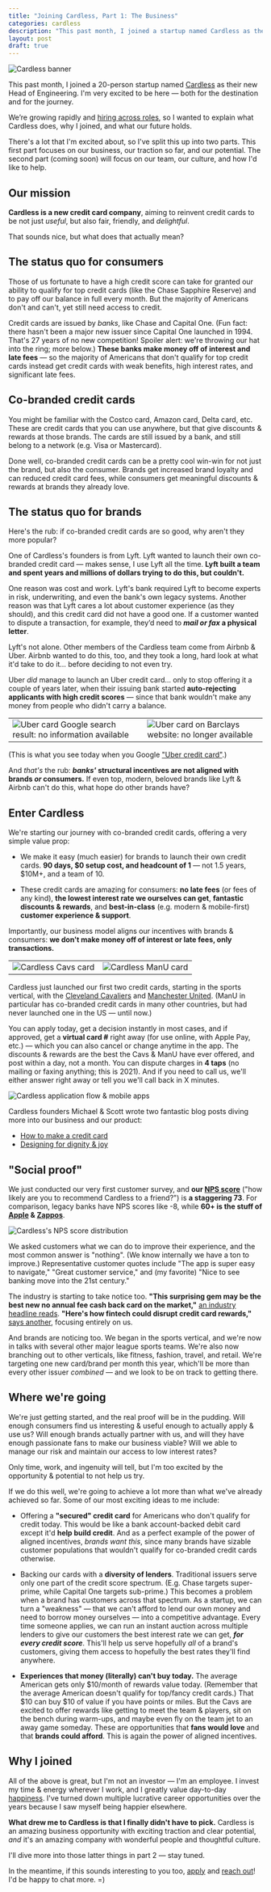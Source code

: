 ```yaml
---
title: "Joining Cardless, Part 1: The Business"
categories: cardless
description: "This past month, I joined a startup named Cardless as their new Head of Engineering. I wanted to explain what we do and why I joined."
layout: post
draft: true
---
```


![Cardless banner](/images/cardless/cardless-banner-1.png)

This past month, I joined a 20-person startup named [Cardless](https://www.linkedin.com/company/cardlesshq/) as their new Head of Engineering. I'm very excited to be here — both for the destination and for the journey.

We’re growing rapidly and [hiring across roles](https://jobs.lever.co/cardless), so I wanted to explain what Cardless does, why I joined, and what our future holds.

There's a lot that I'm excited about, so I've split this up into two parts. This first part focuses on our business, our traction so far, and our potential. The second part (coming soon) will focus on our team, our culture, and how I'd like to help.

## Our mission

**Cardless is a new credit card company**, aiming to reinvent credit cards to be not just *useful*, but also fair, friendly, and *delightful*.

That sounds nice, but what does that actually mean?

## The status quo for consumers

Those of us fortunate to have a high credit score can take for granted our ability to qualify for top credit cards (like the Chase Sapphire Reserve) and to pay off our balance in full every month. But the majority of Americans don't and can't, yet still need access to credit.

Credit cards are issued by *banks*, like Chase and Capital One. (Fun fact: there hasn't been a major new issuer since Capital One launched in 1994. That's 27 years of no new competition! Spoiler alert: we're throwing our hat into the ring; more below.) **These banks make money off of interest and late fees** — so the majority of Americans that don't qualify for top credit cards instead get credit cards with weak benefits, high interest rates, and significant late fees.

## Co-branded credit cards

You might be familiar with the Costco card, Amazon card, Delta card, etc. These are credit cards that you can use anywhere, but that give discounts & rewards at those brands. The cards are still issued by a bank, and still belong to a network (e.g. Visa or Mastercard).

Done well, co-branded credit cards can be a pretty cool win-win for not just the brand, but also the consumer. Brands get increased brand loyalty and can reduced credit card fees, while consumers get meaningful discounts & rewards at brands they already love.

## The status quo for brands

Here's the rub: if co-branded credit cards are so good, why aren't they more popular?

One of Cardless's founders is from Lyft. Lyft wanted to launch their own co-branded credit card — makes sense, I use Lyft all the time. **Lyft built a team and spent years and millions of dollars trying to do this, but couldn't.**

One reason was cost and work. Lyft's bank required Lyft to become experts in risk, underwriting, and even the bank's own legacy systems. Another reason was that Lyft cares a lot about customer experience (as they should), and this credit card did not have a good one. If a customer wanted to dispute a transaction, for example, they’d need to ***mail or fax* a physical letter**.

Lyft's not alone. Other members of the Cardless team come from Airbnb & Uber. Airbnb wanted to do this, too, and they took a long, hard look at what it'd take to do it… before deciding to not even try.

Uber *did* manage to launch an Uber credit card… only to stop offering it a couple of years later, when their issuing bank started **auto-rejecting applicants with high credit scores** — since that bank wouldn't make any money from people who didn't carry a balance.

<table class="cols-2">
    <td class="col-1"><img alt="Uber card Google search result: no information available" src="/images/cardless/uber-card-google.png"></td>
    <td class="col-2"><img alt="Uber card on Barclays website: no longer available" src="/images/cardless/uber-card-barclays.png"></td>
</table>

(This is what you see today when you Google ["Uber credit card"](https://www.google.com/search?q=uber+credit+card).)

And *that's* the rub: ***banks'* structural incentives are not aligned with brands *or* consumers.** If even top, modern, beloved brands like Lyft & Airbnb can't do this, what hope do other brands have?

## Enter Cardless

We're starting our journey with co-branded credit cards, offering a very simple value prop:

- We make it easy (much easier) for brands to launch their own credit cards. **90 days, $0 setup cost, and headcount of 1** — not 1.5 years, $10M+, and a team of 10.

- These credit cards are amazing for consumers: **no late fees** (or fees of any kind), **the lowest interest rate we ourselves can get**, **fantastic discounts & rewards**, and **best-in-class** (e.g. modern & mobile-first) **customer experience & support**.

Importantly, our business model aligns our incentives with brands & consumers: **we don't make money off of interest or late fees, only transactions.**

<table class="cols-2">
    <td class="col-1"><img alt="Cardless Cavs card" src="/images/cardless/cardless-card-cavs.jpg"></td>
    <td class="col-2"><img alt="Cardless ManU card" src="/images/cardless/cardless-card-manu.png"></td>
</table>

Cardless just launched our first two credit cards, starting in the sports vertical, with the [Cleveland Cavaliers](https://www.cardless.com/cavs) and [Manchester United](https://www.cardless.com/manutd). (ManU in particular has co-branded credit cards in many other countries, but had never launched one in the US — until now.)

You can apply today, get a decision instantly in most cases, and if approved, get a **virtual card #** right away (for use online, with Apple Pay, etc.) — which you can also cancel or change anytime in the app. The discounts & rewards are the best the Cavs & ManU have ever offered, and post within a day, not a month. You can dispute charges in **4 taps** (no mailing or faxing anything; this is 2021). And if you need to call us, we'll either answer right away or tell you we'll call back in X minutes.

![Cardless application flow & mobile apps](/images/cardless/cardless-apps.png)

Cardless founders Michael & Scott wrote two fantastic blog posts diving more into our business and our product:

- [How to make a credit card](https://medium.com/cardlesseng/how-to-make-a-credit-card-dab5f8310bed)
- [Designing for dignity & joy](https://medium.com/cardlesseng/designing-for-dignity-joy-at-cardless-bfb58fa202ef)

## "Social proof"

We just conducted our very first customer survey, and **our [NPS score](https://en.wikipedia.org/wiki/Net_Promoter)** ("how likely are you to recommend Cardless to a friend?") is **a staggering 73**. For comparison, legacy banks have NPS scores like -8, while **60+ is the stuff of [Apple](https://www.retently.com/blog/apple-nps/) & [Zappos](https://blog.hubspot.com/service/what-is-a-good-net-promoter-score)**.

![Cardless's NPS score distribution](/images/cardless/cardless-nps-may-2021.png)

We asked customers what we can do to improve their experience, and the most common answer is "nothing". (We know internally we have a ton to improve.) Representative customer quotes include "The app is super easy to navigate," "Great customer service," and (my favorite) "Nice to see banking move into the 21st century."

The industry is starting to take notice too. **"This surprising gem may be the best new no annual fee cash back card on the market,"** [an industry headline reads](https://viewfromthewing.com/machester-united-credit-card/). **"Here's how fintech could disrupt credit card rewards,"** [says another](https://viewfromthewing.com/cardless-may-disrupt-credit-card-rewards/), focusing entirely on us.

And brands are noticing too. We began in the sports vertical, and we're now in talks with several other major league sports teams. We're also now branching out to other verticals, like fitness, fashion, travel, and retail. We're targeting one new card/brand per month this year, which'll be more than every other issuer *combined* — and we look to be on track to getting there.

## Where we're going

We're just getting started, and the real proof will be in the pudding. Will enough consumers find us interesting & useful enough to actually apply & use us? Will enough brands actually partner with us, and will they have enough passionate fans to make our business viable? Will we able to manage our risk and maintain our access to low interest rates?

Only time, work, and ingenuity will tell, but I'm too excited by the opportunity & potential to not help us try.

If we do this well, we're going to achieve a lot more than what we've already achieved so far. Some of our most exciting ideas to me include:

- Offering a **"secured" credit card** for Americans who don't qualify for credit today. This would be like a bank account-backed debit card except it'd **help build credit**. And as a perfect example of the power of aligned incentives, *brands want this*, since many brands have sizable customer populations that wouldn't qualify for co-branded credit cards otherwise.

- Backing our cards with a **diversity of lenders**. Traditional issuers serve only one part of the credit score spectrum. (E.g. Chase targets super-prime, while Capital One targets sub-prime.) This becomes a problem when a brand has customers across that spectrum. As a startup, we can turn a "weakness" — that we can't afford to lend our own money and need to borrow money ourselves — into a competitive advantage. Every time someone applies, we can run an instant auction across multiple lenders to give our customers the best interest rate we can get, ***for every credit score***. This'll help us serve hopefully *all* of a brand's customers, giving them access to hopefully the best rates they'll find anywhere.

- **Experiences that money (literally) can't buy today.** The average American gets only $10/month of rewards value today. (Remember that the average American doesn't qualify for top/fancy credit cards.) That $10 can buy $10 of value if you have points or miles. But the Cavs are excited to offer rewards like getting to meet the team & players, sit on the bench during warm-ups, and maybe even fly on the team jet to an away game someday. These are opportunities that **fans would love** and that **brands could afford**. This is again the power of aligned incentives.

## Why I joined

All of the above is great, but I'm not an investor — I'm an employee. I invest my time & energy wherever I work, and I greatly value day-to-day [happiness](https://www.youtube.com/watch?v=QDuyqtr3loc). I've turned down multiple lucrative career opportunities over the years because I saw myself being happier elsewhere.

**What drew me to Cardless is that I finally didn't have to pick.** Cardless is an amazing business opportunity with exciting traction and clear potential, *and* it's an amazing company with wonderful people and thoughtful culture.

I'll dive more into those latter things in part 2 — stay tuned.

In the meantime, if this sounds interesting to you too, [apply](https://jobs.lever.co/cardless) and [reach out](https://www.linkedin.com/in/aseemk/)! I'd be happy to chat more. =)
